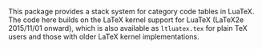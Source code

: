 This package provides a stack system for category code tables in LuaTeX.
The code here builds on the LaTeX kernel support for LuaTeX (LaTeX2e 
2015/11/01 onward), which is also available as `ltluatex.tex` for plain
TeX users and those with older LaTeX kernel implementations.
